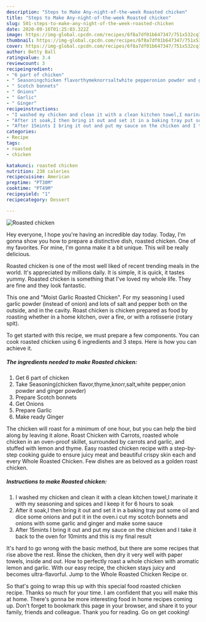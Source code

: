 ```yaml
---
description: "Steps to Make Any-night-of-the-week Roasted chicken"
title: "Steps to Make Any-night-of-the-week Roasted chicken"
slug: 501-steps-to-make-any-night-of-the-week-roasted-chicken
date: 2020-09-16T01:25:03.322Z
image: https://img-global.cpcdn.com/recipes/6f8a7df01b647347/751x532cq70/roasted-chicken-recipe-main-photo.jpg
thumbnail: https://img-global.cpcdn.com/recipes/6f8a7df01b647347/751x532cq70/roasted-chicken-recipe-main-photo.jpg
cover: https://img-global.cpcdn.com/recipes/6f8a7df01b647347/751x532cq70/roasted-chicken-recipe-main-photo.jpg
author: Betty Ball
ratingvalue: 3.4
reviewcount: 3
recipeingredient:
- "6 part of chicken"
- " Seasoningchicken flavorthymeknorrsaltwhite pepperonion powder and ginger powder"
- " Scotch bonnets"
- " Onions"
- " Garlic"
- " Ginger"
recipeinstructions:
- "I washed my chicken and clean it with a clean kitchen towel,I marinate it with my seasoning and spices and I keep it for 6 hours to soak"
- "After it soak,I then bring it out and set it in a baking tray put some oil and dice some onions and put it in the oven.i cut my scotch bonnets and onions with some garlic and ginger and make some sauce"
- "After 15mints I bring it out and put my sauce on the chicken and I take it back to the oven for 10mints and this is my final result"
categories:
- Recipe
tags:
- roasted
- chicken

katakunci: roasted chicken 
nutrition: 238 calories
recipecuisine: American
preptime: "PT30M"
cooktime: "PT49M"
recipeyield: "1"
recipecategory: Dessert

---
```



![Roasted chicken](https://img-global.cpcdn.com/recipes/6f8a7df01b647347/751x532cq70/roasted-chicken-recipe-main-photo.jpg)

Hey everyone, I hope you're having an incredible day today. Today, I'm gonna show you how to prepare a distinctive dish, roasted chicken. One of my favorites. For mine, I'm gonna make it a bit unique. This will be really delicious.

Roasted chicken is one of the most well liked of recent trending meals in the world. It's appreciated by millions daily. It is simple, it is quick, it tastes yummy. Roasted chicken is something that I've loved my whole life. They are fine and they look fantastic.

This one and &#34;Moist Garlic Roasted Chicken&#34;. For my seasoning I used garlic powder (instead of onion) and lots of salt and pepper both on the outside, and in the cavity. Roast chicken is chicken prepared as food by roasting whether in a home kitchen, over a fire, or with a rotisserie (rotary spit).


To get started with this recipe, we must prepare a few components. You can cook roasted chicken using 6 ingredients and 3 steps. Here is how you can achieve it.

<!--inarticleads1-->

##### The ingredients needed to make Roasted chicken:

1. Get 6 part of chicken
1. Take  Seasoning(chicken flavor,thyme,knorr,salt,white pepper,onion powder and ginger powder)
1. Prepare  Scotch bonnets
1. Get  Onions
1. Prepare  Garlic
1. Make ready  Ginger


The chicken will roast for a minimum of one hour, but you can help the bird along by leaving it alone. Roast Chicken with Carrots, roasted whole chicken in an oven-proof skillet, surrounded by carrots and garlic, and stuffed with lemon and thyme. Easy roasted chicken recipe with a step-by-step cooking guide to ensure juicy meat and beautiful crispy skin each and every Whole Roasted Chicken. Few dishes are as beloved as a golden roast chicken. 

<!--inarticleads2-->

##### Instructions to make Roasted chicken:

1. I washed my chicken and clean it with a clean kitchen towel,I marinate it with my seasoning and spices and I keep it for 6 hours to soak
1. After it soak,I then bring it out and set it in a baking tray put some oil and dice some onions and put it in the oven.i cut my scotch bonnets and onions with some garlic and ginger and make some sauce
1. After 15mints I bring it out and put my sauce on the chicken and I take it back to the oven for 10mints and this is my final result


It&#39;s hard to go wrong with the basic method, but there are some recipes that rise above the rest. Rinse the chicken, then dry it very well with paper towels, inside and out. How to perfectly roast a whole chicken with aromatic lemon and garlic. With our easy recipe, the chicken stays juicy and becomes ultra-flavorful. Jump to the Whole Roasted Chicken Recipe or. 

So that's going to wrap this up with this special food roasted chicken recipe. Thanks so much for your time. I am confident that you will make this at home. There's gonna be more interesting food in home recipes coming up. Don't forget to bookmark this page in your browser, and share it to your family, friends and colleague. Thank you for reading. Go on get cooking!
